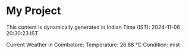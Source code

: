 # My Project

This content is dynamically generated in Indian Time (IST): 2024-11-06 20:30:23 IST


Current Weather in Coimbatore:
Temperature: 26.88 °C
Condition: mist
